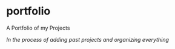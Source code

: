 # portfolio
A Portfolio of my Projects

*In the process of adding past projects and organizing everything*
